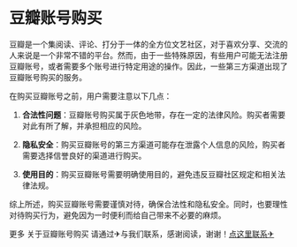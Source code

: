 # 豆瓣账号购买

豆瓣是一个集阅读、评论、打分于一体的全方位文艺社区，对于喜欢分享、交流的人来说是一个非常不错的平台。然而，由于一些特殊原因，有些用户可能无法注册豆瓣账号，或者需要多个账号进行特定用途的操作。因此，一些第三方渠道出现了豆瓣账号购买的服务。

在购买豆瓣账号之前，用户需要注意以下几点：

1. **合法性问题**：豆瓣账号购买属于灰色地带，存在一定的法律风险。购买者需要对此有所了解，并承担相应的风险。

2. **隐私安全**：购买豆瓣账号的第三方渠道可能存在泄露个人信息的风险，购买者需要选择信誉良好的渠道进行购买。

3. **使用目的**：购买豆瓣账号需要明确使用目的，避免违反豆瓣社区规定和相关法律法规。

综上所述，购买豆瓣账号需要谨慎对待，确保合法性和隐私安全。同时，也要理性对待购买行为，避免因为一时便利而给自己带来不必要的麻烦。

更多 关于豆瓣账号购买 请通过✈与我们联系，感谢阅读，谢谢！[点这里联系✈](https://sim.k02.cc)